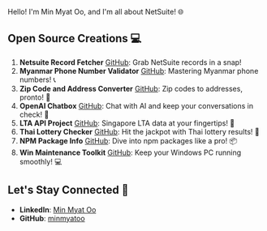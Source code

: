 Hello! I'm Min Myat Oo, and I'm all about NetSuite! 🌐

## Open Source Creations 💻

1. **Netsuite Record Fetcher** [GitHub](https://github.com/minmyatoo/netsuite-record-fetcher-ts): Grab NetSuite records in a snap!
2. **Myanmar Phone Number Validator** [GitHub](https://github.com/minmyatoo/myanmar-phone-number-validator-ts): Mastering Myanmar phone numbers! 📞
3. **Zip Code and Address Converter** [GitHub](https://github.com/minmyatoo/sg-zipcode-converter): Zip codes to addresses, pronto! 🏢
4. **OpenAI Chatbox** [GitHub](https://github.com/minmyatoo/openai-chatbox-node): Chat with AI and keep your conversations in check! 🤖
5. **LTA API Project** [GitHub](https://github.com/minmyatoo/lta-api-cli-tool): Singapore LTA data at your fingertips! 🚌
6. **Thai Lottery Checker** [GitHub](https://github.com/minmyatoo/thai-lottery-checker): Hit the jackpot with Thai lottery results! 🎰
7. **NPM Package Info** [GitHub](https://github.com/minmyatoo/npm-package-info): Dive into npm packages like a pro! 📦
8. **Win Maintenance Toolkit** [GitHub](https://github.com/minmyatoo/win-maintenance-helper): Keep your Windows PC running smoothly! 💻

## Let's Stay Connected 🤝

* **LinkedIn**: [Min Myat Oo](https://www.linkedin.com/in/minmyatoo/)
* **GitHub**: [minmyatoo](https://github.com/minmyatoo)